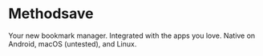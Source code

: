 # Methodsave

Your new bookmark manager. Integrated with the apps you love. Native on Android, macOS (untested), and Linux.
